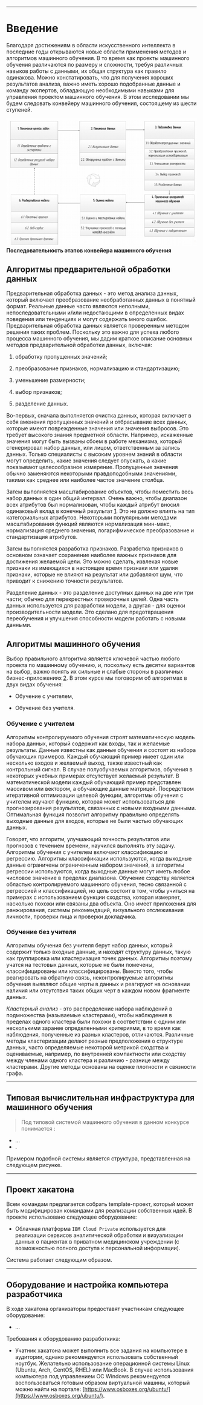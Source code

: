 ****
# Введение <a name="1"></a>

Благодаря достижениям в области искусственного интеллекта в последние годы открываются новые области применения методов и алгоритмов машинного обучения. В то время как проекты машинного обучения различаются по размеру и сложности, требуя различных навыков работы с данными, их общая структура как правило одинакова. Можно констатировать, что для получения хороших результатов анализа, важно иметь хорошо подобранные данные и команду экспертов, обладающую необходимыми навыками для управления проектом машинного обучения. В этом исследовании мы будем следовать конвейеру машинного обучения, состоящему из шести ступеней.

![Последовательность этапов конвейера машинного обучения](assets/ml_pipeline.png)
**Последовательность этапов конвейера машинного обучения**

## Алгоритмы предварительной обработки данных <a name="1_1"></a>

Предварительная обработка данных - это метод анализа данных, который включает преобразование необработанных данных в понятный формат. Реальные данные часто являются неполными, непоследовательными и/или недостающими в определенных видах поведения или тенденциях и могут содержать много ошибок. Предварительная обработка данных является проверенным методом решения таких проблем. Поскольку это важно для успеха любого процесса машинного обучения, мы дадим краткое описание основных методов предварительной обработки данных, включая:

1) обработку пропущенных значений;

2) преобразование признаков, нормализацию и стандартизацию;

3) уменьшение размерности;

4) выбор признаков;

5) разделение данных.

Во-первых, сначала выполняется очистка данных, которая включает в себя вменения пропущенных значений и отбрасывание всех данных, которые имеют поврежденные значения или значения выбросов. Это требует высокого знания предметной области. Например, искаженные значения могут быть вызваны сбоем в работе механизма, который сгенерировал набор данных, или лицом, ответственным за запись данных. Только специалисты с высоким уровнем знаний в области могут определить, какие значения следует опускать, а какие показывают целесообразное измерение. Пропущенные значения обычно заменяются некоторыми правдоподобными значениями, такими как среднее или наиболее частое значение столбца.

Затем выполняется масштабирование объектов, чтобы поместить весь набор данных в один общий интервал. Очень важно, чтобы диапазон всех атрибутов был нормализован, чтобы каждый атрибут вносил одинаковый вклад в конечный результат [1](https://arxiv.org/abs/1811.03402). Это не должно влиять на тип категориальных атрибутов. Некоторыми популярными методами масштабирования функций являются нормализация мин-макс, нормализация среднего значения, логарифмическое преобразование и стандартизация атрибутов.

Затем выполняется разработка признаков. Разработка признаков в основном означает сохранение наиболее важных признаков для достижения желаемой цели. Это можно сделать, извлекая новые признаки из имеющихся в настоящее время признаки или удаляя признаки, которые не влияют на результат или добавляют шум, что приводит к снижению точности результатов.

Разделение данных - это разделение доступных данных на две или три части; обычно для перекрестных проверочных целей. Одна часть данных используется для разработки модели, а другая - для оценки производительности модели. Это сделано для предотвращения переобучения и улучшения способности модели работать с новыми данными.

## Алгоритмы машинного обучения <a name="1_2"></a>

Выбор правильного алгоритма является ключевой частью любого проекта по машинному обучению, и, поскольку есть десятки вариантов на выбор, важно понять их сильные и слабые стороны в различных бизнес-приложениях [2](https://www.researchgate.net/publication/316273553_A_Survey_on_Machine_Learning_Concept_Algorithms_and_Applications). В этом курсе мы поговорим об алгоритмах в двух видах обучения: 

- Обучение с учителем, 
   
- Обучение без учителя.


### Обучение с учителем <a name="1_2_1"></a>

Алгоритмы контролируемого обучения строят математическую модель набора данных, который содержит как входы, так и желаемые результаты. Данные известны как данные обучения и состоят из набора обучающих примеров. Каждый обучающий пример имеет один или несколько входов и желаемый выход, также известный как контрольный сигнал. В случае полуобучаемых алгоритмов, обучения в некоторых учебных примерах отсутствует желаемый результат. В математической модели каждый обучающий пример представлен массивом или вектором, а обучающие данные матрицей. Посредством итеративной оптимизации целевой функции, алгоритмы обучения с учителем изучают функцию, которая может использоваться для прогнозирования результатов, связанных с новыми входными данными. Оптимальная функция позволит алгоритму правильно определять выходные данные для входов, которые не были частью обучающих данных. 

Говорят, что алгоритм, улучшающий точность результатов или прогнозов с течением времени, научился выполнять эту задачу. Алгоритмы обучения с учителем включают классификацию и регрессию. Алгоритмы классификации используются, когда выходные данные ограничены ограниченным набором значений, а алгоритмы регрессии используются, когда выходные данные могут иметь любое числовое значение в пределах диапазона. Обучение сходству является областью контролируемого машинного обучения, тесно связанной с регрессией и классификацией, но цель состоит в том, чтобы учиться на примерах с использованием функции сходства, которая измеряет, насколько похожи или связаны два объекта. Оно имеет приложения для ранжирования, системы рекомендаций, визуального отслеживания личности, проверки лица и проверки докладчика.

### Обучение без учителя <a name="1_2_2"></a>

Алгоритмы обучения без учителя берут набор данных, который содержит только входные данные, и находят структуру данных, такую ​​как группировка или кластеризация точек данных. Алгоритмы поэтому учатся на тестовых данных, которые не были помечены, классифицированы или классифицированы. Вместо того, чтобы реагировать на обратную связь, неконтролируемые алгоритмы обучения выявляют общие черты в данных и реагируют на основании наличия или отсутствия таких общих черт в каждом новом фрагменте данных. 

*Кластерный анализ* - это распределение набора наблюдений в подмножества (называемые кластерами), чтобы наблюдения в пределах одного кластера были похожи в соответствии с одним или несколькими заранее определенными критериями, в то время как наблюдения, полученные из разных кластеров, отличаются. Различные методы кластеризации делают разные предположения о структуре данных, часто определяемые некоторой метрикой сходства и оцениваемые, например, по внутренней компактности или сходству между членами одного кластера и различию - разнице между кластерами. Другие методы основаны на оценке плотности и связности графа.



****
## Типовая вычислительная инфраструктура для машинного обучения  <a name="1_3"></a>

> 
>Под типовой системой машинного обучения в данном конкурсе понимается :
> 

-   ...
-   .

Примером подобной системы является структура, представленная на следующем рисунке.



****
## Проект хакатона <a name="1_4"></a>

Всем командам предлагается собрать template-проект, который может быть модифицирован командами для реализации собственных идей.
В проекте использовано следующее оборудование:

-   Облачная платформа `IBM Cloud Private` используется для реализации сервисов аналитической обработки и визуализации данных о пациентах в приватном медицинском учреждении (с возможностью полного доступа к персональной информации).

Система работает следующим образом. 


 

****
## Оборудование и настройка компьютера разработчика <a name="1_5"></a>

В ходе хакатона организаторы предоставят участникам следующее оборудование:

* ...

Требования к оборудованию разработкика:

* Учатник хакатона может выполнить все задания на компьютере в аудитории, однако рекомендуется использовать собственный ноутбук. Желательно использование операционной системы Linux (Ubuntu, Arch, CentOS, RHEL) или MacBook. В случае использования компьютера под управлением OC Windows рекомендуется воспользоваться готовым образом виртуальной машины, который можно найти на портале: [https://www.osboxes.org/ubuntu/](https://www.osboxes.org/ubuntu/).

